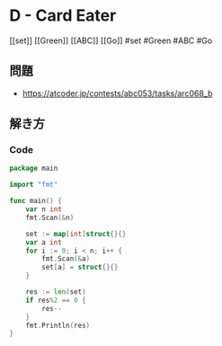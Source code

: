 # D - Card Eater
[[set]] [[Green]] [[ABC]] [[Go]]
#set #Green #ABC #Go 

## 問題
- https://atcoder.jp/contests/abc053/tasks/arc068_b

## 解き方
### Code
```go
package main

import "fmt"

func main() {
	var n int
	fmt.Scan(&n)

	set := map[int]struct{}{}
	var a int
	for i := 0; i < n; i++ {
		fmt.Scan(&a)
		set[a] = struct{}{}
	}

	res := len(set)
	if res%2 == 0 {
		res--
	}
	fmt.Println(res)
}
```